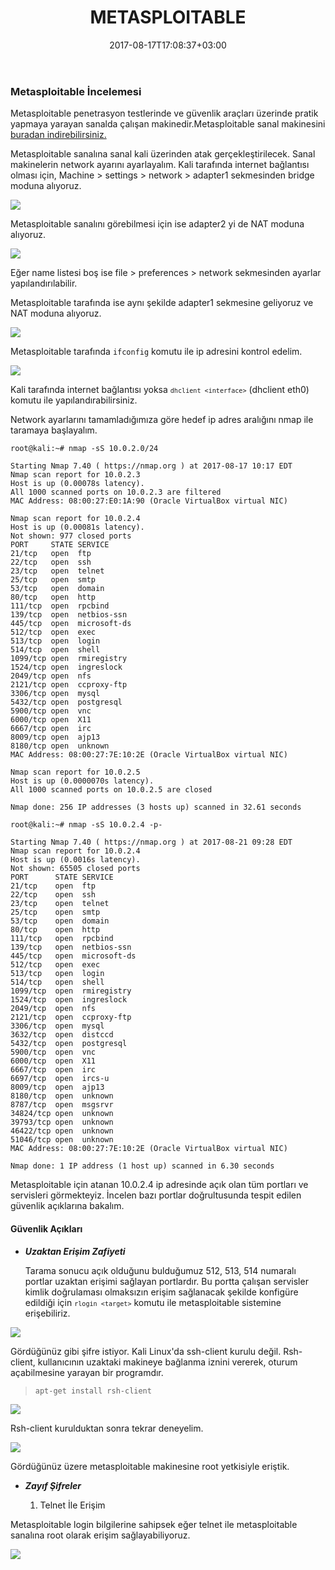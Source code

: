 ﻿---
title: "METASPLOITABLE"
date: 2017-08-17T17:08:37+03:00
draft: true
---

### Metasploitable İncelemesi

Metasploitable penetrasyon testlerinde ve güvenlik araçları üzerinde pratik yapmaya yarayan sanalda çalışan makinedir.Metasploitable sanal makinesini [buradan indirebilirsiniz.](https://www.vulnhub.com/entry/metasploitable-2,29/) 

Metasploitable sanalına sanal kali üzerinden atak gerçekleştirilecek. Sanal makinelerin network ayarını ayarlayalım.  Kali tarafında internet bağlantısı olması için, Machine > settings > network > adapter1 sekmesinden bridge moduna alıyoruz. 

<img src="https://zehrabetulboynuegri.github.io/blog/img/kaliadpt1.png">

Metasploitable sanalını görebilmesi için ise adapter2 yi de NAT moduna alıyoruz.

<img src="https://zehrabetulboynuegri.github.io/blog/img/kaliadpt2.png"> 
 
Eğer name listesi boş ise file > preferences > network  sekmesinden ayarlar yapılandırılabilir.

Metasploitable tarafında ise aynı şekilde adapter1 sekmesine geliyoruz ve NAT moduna alıyoruz.

<img src="https://zehrabetulboynuegri.github.io/blog/img/msfnetwork.png">

Metasploitable tarafında <code>ifconfig</code> komutu ile ip adresini kontrol edelim.

<img src="https://zehrabetulboynuegri.github.io/blog/img/ifconfig.png">


Kali tarafında internet bağlantısı yoksa <code>``dhclient <interface>``</code> (dhclient eth0) komutu ile yapılandırabilirsiniz.
 
Network ayarlarını tamamladığımıza göre hedef ip adres aralığını nmap ile taramaya başlayalım.

```
root@kali:~# nmap -sS 10.0.2.0/24

Starting Nmap 7.40 ( https://nmap.org ) at 2017-08-17 10:17 EDT
Nmap scan report for 10.0.2.3
Host is up (0.00078s latency).
All 1000 scanned ports on 10.0.2.3 are filtered
MAC Address: 08:00:27:E0:1A:90 (Oracle VirtualBox virtual NIC)

Nmap scan report for 10.0.2.4
Host is up (0.00081s latency).
Not shown: 977 closed ports
PORT     STATE SERVICE
21/tcp   open  ftp
22/tcp   open  ssh
23/tcp   open  telnet
25/tcp   open  smtp
53/tcp   open  domain
80/tcp   open  http
111/tcp  open  rpcbind
139/tcp  open  netbios-ssn
445/tcp  open  microsoft-ds
512/tcp  open  exec
513/tcp  open  login
514/tcp  open  shell
1099/tcp open  rmiregistry
1524/tcp open  ingreslock
2049/tcp open  nfs
2121/tcp open  ccproxy-ftp
3306/tcp open  mysql
5432/tcp open  postgresql
5900/tcp open  vnc
6000/tcp open  X11
6667/tcp open  irc
8009/tcp open  ajp13
8180/tcp open  unknown
MAC Address: 08:00:27:7E:10:2E (Oracle VirtualBox virtual NIC)

Nmap scan report for 10.0.2.5
Host is up (0.0000070s latency).
All 1000 scanned ports on 10.0.2.5 are closed

Nmap done: 256 IP addresses (3 hosts up) scanned in 32.61 seconds
```


```
root@kali:~# nmap -sS 10.0.2.4 -p- 

Starting Nmap 7.40 ( https://nmap.org ) at 2017-08-21 09:28 EDT
Nmap scan report for 10.0.2.4
Host is up (0.0016s latency).
Not shown: 65505 closed ports
PORT      STATE SERVICE
21/tcp    open  ftp
22/tcp    open  ssh
23/tcp    open  telnet
25/tcp    open  smtp
53/tcp    open  domain
80/tcp    open  http
111/tcp   open  rpcbind
139/tcp   open  netbios-ssn
445/tcp   open  microsoft-ds
512/tcp   open  exec
513/tcp   open  login
514/tcp   open  shell
1099/tcp  open  rmiregistry
1524/tcp  open  ingreslock
2049/tcp  open  nfs
2121/tcp  open  ccproxy-ftp
3306/tcp  open  mysql
3632/tcp  open  distccd
5432/tcp  open  postgresql
5900/tcp  open  vnc
6000/tcp  open  X11
6667/tcp  open  irc
6697/tcp  open  ircs-u
8009/tcp  open  ajp13
8180/tcp  open  unknown
8787/tcp  open  msgsrvr
34824/tcp open  unknown
39793/tcp open  unknown
46422/tcp open  unknown
51046/tcp open  unknown
MAC Address: 08:00:27:7E:10:2E (Oracle VirtualBox virtual NIC)

Nmap done: 1 IP address (1 host up) scanned in 6.30 seconds
```

Metasploitable için atanan 10.0.2.4 ip adresinde açık olan tüm portları ve  servisleri görmekteyiz. İncelen bazı portlar doğrultusunda tespit edilen güvenlik açıklarına bakalım.

#### **Güvenlik Açıkları**

* ***Uzaktan Erişim Zafiyeti*** 
  
  Tarama sonucu açık olduğunu bulduğumuz 512, 513, 514 numaralı portlar uzaktan erişimi sağlayan portlardır. Bu portta çalışan servisler kimlik doğrulaması olmaksızın erişim sağlanacak şekilde konfigüre edildiği için <code>``rlogin <target>``</code> komutu ile metasploitable sistemine erişebiliriz.
  
  
<img src="https://zehrabetulboynuegri.github.io/blog/img/rlogin1.jpg">
 
  
  Gördüğünüz gibi şifre istiyor.  Kali Linux'da ssh-client kurulu değil. Rsh-client, kullanıcının uzaktaki makineye bağlanma iznini vererek, oturum açabilmesine yarayan bir programdır. 
  
  > <code>apt-get install rsh-client</code> 
  
<img src="https://zehrabetulboynuegri.github.io/blog/img/rsh-client.png">
 
  
  Rsh-client kurulduktan sonra tekrar deneyelim.
  
  <img src="https://zehrabetulboynuegri.github.io/blog/img/rlogin2.png">
  
  Gördüğünüz üzere metasploitable makinesine root  yetkisiyle eriştik.
  
  * ***Zayıf Şifreler***
  
    1. Telnet İle Erişim
   
   Metasploitable login bilgilerine sahipsek eğer telnet ile metasploitable sanalına root olarak erişim sağlayabiliyoruz.
  
  <img src="https://zehrabetulboynuegri.github.io/blog/img/telnet.png">
 
